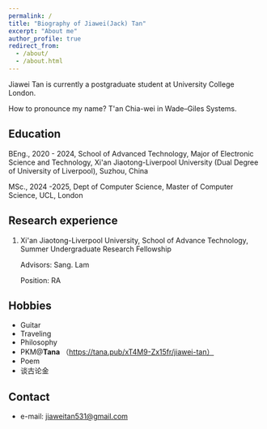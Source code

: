 ```yaml
---
permalink: /
title: "Biography of Jiawei(Jack) Tan"
excerpt: "About me"
author_profile: true
redirect_from: 
  - /about/
  - /about.html
---
```


Jiawei Tan is currently a  postgraduate student at University College London. 


How to pronounce my name? T'an Chia-wei in Wade–Giles Systems.

## Education 

BEng., 2020 - 2024, School of Advanced Technology, Major of Electronic Science and Technology, Xi'an Jiaotong-Liverpool University (Dual Degree of University of Liverpool), Suzhou, China

MSc., 2024 -2025, Dept of Computer Science, Master of Computer Science, UCL, London

## Research experience

1. Xi'an Jiaotong-Liverpool University, School of Advance Technology, Summer Undergraduate Research Fellowship

   Advisors: Sang. Lam

   Position: RA

## Hobbies
- Guitar
- Traveling
- Philosophy
- PKM@**Tana** （https://tana.pub/xT4M9-Zx15fr/jiawei-tan）
- Poem
- 谈古论金
## Contact
* e-mail: jiaweitan531@gmail.com
